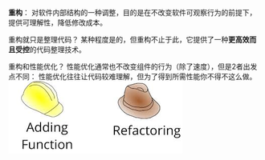 <b>重构</b>： 对软件内部结构的一种调整，目的是在不改变软件可观察行为的前提下，
提供可理解性，降低修改成本。

重构就只是整理代码？
某种程度是的，但重构不止于此，它提供了一种<b>更高效而且受控</b>的代码整理技术。

重构和性能优化？
性能优化通常也不改变组件的行为（除了速度），但是2者出发点不同：
性能优化往往让代码较难理解，但为了得到所需性能你不得不这么做。
<img src="/ch2Principles/2hats.jpeg" alt="test" title="Title" />
